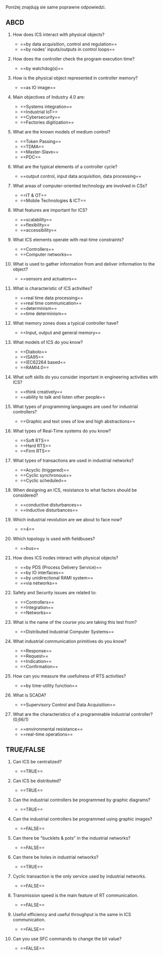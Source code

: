 
Poniżej znajdują sie same poprawne odpowiedzi. 

## ABCD

1) How does ICS interact with physical objects?
	- ==by data acquisition, control and regulation==
	- ==by nodes' inputs/outputs in control loops==

2) How does the controller check the program execution time?
	- ==by watchdog(s)==

3) How is the physical object represented in controller memory?
	- ==as IO image==

4) Main objectives of Industry 4.0 are:
	- ==Systems integration==
	- ==Industrial IoT==
	- ==Cybersecurity==
	- ==Factories digitization==

5) What are the known models of medium control?
	- ==Token Passing==
	- ==TDMA==
	- ==Master-Slave==
	- ==PDC==

6) What are the typical elements of a controller cycle?
	- ==output control, input data acquisition, data processing==

7) What areas of computer-oriented technology are involved in CSs?
	- ==IT & OT==
	- ==Mobile Technologies & ICT==

8) What features are important for ICS?
	- ==scalability==
	- ==flexibility==
	- ==accessibility==

9) What ICS elements operate with real-time constraints?
	- ==Controllers==
	- ==Computer networks==

10) What is used to gather information from and deliver information to the object?
	- ==sensors and actuators==

11) What is characteristic of ICS activities?
	- ==real time data processing==
	- ==real time communication==
	- ==determinism==
	- ==time determinism==

12) What memory zones does a typical controller have?
	- ==Input, output and general memory==

13) What models of ICS do you know?
	- ==Diabolo==
	- ==ISA95==
	- ==IEC62264 based==
	- ==RAMI4.0==

14) What soft skills do you consider important in engineering activities with ICS?
	- ==think creatively==
	- ==ability to talk and listen other people==

15) What types of programming languages are used for industrial controllers?
	- ==Graphic and text ones of low and high abstractions==

16) What types of Real-Time systems do you know?
	- ==Soft RTS==
	- ==Hard RTS==
	- ==Firm RTS==

17) What types of transactions are used in industrial networks?
	- ==Acyclic (triggered)==
	- ==Cyclic synchronous==
	- ==Cyclic scheduled==

18) When designing an ICS, resistance to what factors should be considered?
	- ==conductive disturbances==
	- ==inductive disturbances==

19) Which industrial revolution are we about to face now?
	- ==4==

20) Which topology is used with fieldbuses?
	- ==bus==

21) How does ICS nodes interact with physical objects?
	- ==by PDS (Process Delivery Service)==
	- ==by IO interfaces==
	- ==by unidirectional RAMI system==
	- ==via networks==

22) Safety and Security issues are related to:
	- ==Controllers==
	- ==Integration==
	- ==Networks==

23) What is the name of the course you are taking this test from?
	- ==Distributed Industrial Computer Systems==

24) What industrial communication primitives do you know?
	- ==Response==
	- ==Request==
	- ==Indication==
	- ==Confirmation==
25) How can you measure the usefulness of RTS activities?
	- ==by time-utility function==

26) What is SCADA?
	- ==Supervisory Control and Data Acquisition==

27) What are the characteristics of a programmable industrial controller? (0,66/1)
	- ==environmental resistance==
	- ==real-time operations==
## TRUE/FALSE

1) Can ICS be centralized? 
	- ==TRUE==

2) Can ICS be distributed? 
	- ==TRUE==

3) Can the industrial controllers be programmed by graphic diagrams?
	- ==TRUE==

4) Can the industrial controllers be programmed using graphic images?
	- ==FALSE==

5) Can there be "bucklets & pots" in the industrial networks?
	- ==FALSE==

6) Can there be holes in industrial networks?
	- ==TRUE==

7) Cyclic transaction is the only service used by industrial networks.
	- ==FALSE==

8) Transmission speed is the main feature of RT communication.
	- ==FALSE==

9) Useful efficiency and useful throughput is the same in ICS communication.
	- ==FALSE==

10) Can you use SFC commands to change the bit value?
	- ==FALSE==



